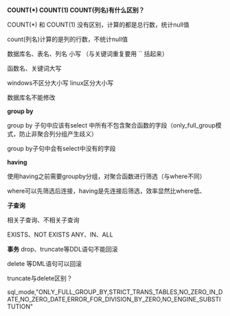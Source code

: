 **COUNT(*) COUNT(1) COUNT(列名)有什么区别？**

COUNT(*) 和 COUNT(1) 没有区别，计算的都是总行数，统计null值

count(列名)计算的是列的行数，不统计null值



数据库名、表名、列名 小写   （与关键词重复要用 `` 括起来）

函数名、关键词大写

windows不区分大小写  linux区分大小写

数据库名不能修改



**group by**

group by 子句中应该有select 中所有不包含聚合函数的字段（only_full_group模式，防止非聚合列分组产生歧义）

group by子句中会有select中没有的字段



**having**

使用having之前需要groupby分组，对聚合函数进行筛选（与where不同）

where可以先筛选后连接，having是先连接后筛选，效率显然比where低、

**子查询**

相关子查询、不相关子查询

EXISTS、NOT EXISTS   ANY、IN、ALL      



**事务**
drop、truncate等DDL语句不能回滚

delete 等DML语句可以回滚

truncate与delete区别？



sql_mode,"ONLY_FULL_GROUP_BY,STRICT_TRANS_TABLES,NO_ZERO_IN_DATE,NO_ZERO_DATE,ERROR_FOR_DIVISION_BY_ZERO,NO_ENGINE_SUBSTITUTION"





